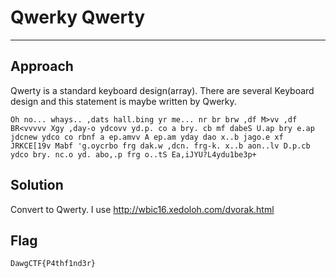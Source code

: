 # Qwerky Qwerty
---
## Approach
Qwerty is a standard keyboard design(array). There are several Keyboard design and this statement is maybe written by Qwerky.

```
Oh no... whays.. ,dats hall.bing yr me... nr br brw ,df M>vv ,df BR<vvvvv Xgy ,day-o ydcovv yd.p. co a bry. cb mf dabeS U.ap bry e.ap jdcnew ydco co rbnf a ep.amvv A ep.am yday dao x..b jago.e xf JRKCE[19v Mabf 'g.oycrbo frg dak.w ,dcn. frg-k. x..b aon..lv D.p.cb ydco bry. nc.o yd. abo,.p frg o..tS Ea,iJYU?L4ydu1be3p+
```

## Solution
Convert to Qwerty.
I use http://wbic16.xedoloh.com/dvorak.html

## Flag
```
DawgCTF{P4thf1nd3r}
```